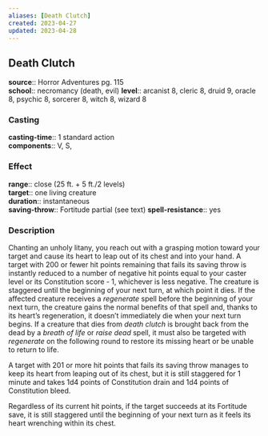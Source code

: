 ```yaml
---
aliases: [Death Clutch]
created: 2023-04-27
updated: 2023-04-28
---
```


## Death Clutch

**source**:: Horror Adventures pg. 115  
**school**:: necromancy (death, evil)
**level**:: arcanist 8, cleric 8, druid 9, oracle 8, psychic 8, sorcerer 8, witch 8, wizard 8

### Casting

**casting-time**:: 1 standard action  
**components**:: V, S,

### Effect

**range**:: close (25 ft. + 5 ft./2 levels)  
**target**:: one living creature  
**duration**:: instantaneous  
**saving-throw**:: Fortitude partial (see text)
**spell-resistance**:: yes

### Description

Chanting an unholy litany, you reach out with a grasping motion toward your target and cause its heart to leap out of its chest and into your hand. A target with 200 or fewer hit points remaining that fails its saving throw is instantly reduced to a number of negative hit points equal to your caster level or its Constitution score - 1, whichever is less negative. The creature is staggered until the beginning of your next turn, at which point it dies. If the affected creature receives a *regenerate* spell before the beginning of your next turn, the creature gains the normal benefits of that spell and, thanks to its heart’s regeneration, it doesn’t immediately die when your next turn begins. If a creature that dies from *death clutch* is brought back from the dead by a *breath of life* or *raise dead* spell, it must also be targeted with *regenerate* on the following round to restore its missing heart or be unable to return to life.  
  
A target with 201 or more hit points that fails its saving throw manages to keep its heart from leaping out of its chest, but it is still staggered for 1 minute and takes 1d4 points of Constitution drain and 1d4 points of Constitution bleed.  
  
Regardless of its current hit points, if the target succeeds at its Fortitude save, it is still staggered until the beginning of your next turn as it feels its heart wrenching within its chest.
